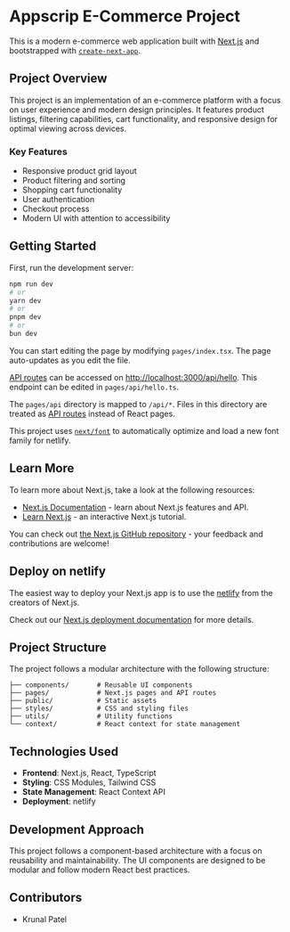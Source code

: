 # Appscrip E-Commerce Project

This is a modern e-commerce web application built with [Next.js](https://nextjs.org) and bootstrapped with [`create-next-app`](https://nextjs.org/docs/pages/api-reference/create-next-app).

## Project Overview

This project is an implementation of an e-commerce platform with a focus on user experience and modern design principles. It features product listings, filtering capabilities, cart functionality, and responsive design for optimal viewing across devices.

### Key Features
- Responsive product grid layout
- Product filtering and sorting
- Shopping cart functionality
- User authentication
- Checkout process
- Modern UI with attention to accessibility

## Getting Started

First, run the development server:

```bash
npm run dev
# or
yarn dev
# or
pnpm dev
# or
bun dev
```

You can start editing the page by modifying `pages/index.tsx`. The page auto-updates as you edit the file.

[API routes](https://nextjs.org/docs/pages/building-your-application/routing/api-routes) can be accessed on [http://localhost:3000/api/hello](http://localhost:3000/api/hello). This endpoint can be edited in `pages/api/hello.ts`.

The `pages/api` directory is mapped to `/api/*`. Files in this directory are treated as [API routes](https://nextjs.org/docs/pages/building-your-application/routing/api-routes) instead of React pages.

This project uses [`next/font`](https://nextjs.org/docs/pages/building-your-application/optimizing/fonts) to automatically optimize and load a new font family for netlify.

## Learn More

To learn more about Next.js, take a look at the following resources:

- [Next.js Documentation](https://nextjs.org/docs) - learn about Next.js features and API.
- [Learn Next.js](https://nextjs.org/learn-pages-router) - an interactive Next.js tutorial.

You can check out [the Next.js GitHub repository](https://github.com/vercel/next.js) - your feedback and contributions are welcome!

## Deploy on netlify

The easiest way to deploy your Next.js app is to use the [netlify](https://netlify.com) from the creators of Next.js.

Check out our [Next.js deployment documentation](https://nextjs.org/docs/pages/building-your-application/deploying) for more details.
## Project Structure

The project follows a modular architecture with the following structure:

```
├── components/       # Reusable UI components
├── pages/            # Next.js pages and API routes
├── public/           # Static assets
├── styles/           # CSS and styling files
├── utils/            # Utility functions
└── context/          # React context for state management
```

## Technologies Used

- **Frontend**: Next.js, React, TypeScript
- **Styling**: CSS Modules, Tailwind CSS
- **State Management**: React Context API
- **Deployment**: netlify

## Development Approach

This project follows a component-based architecture with a focus on reusability and maintainability. The UI components are designed to be modular and follow modern React best practices.

## Contributors

- Krunal Patel
